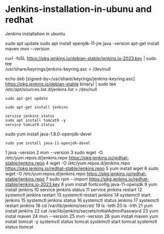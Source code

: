 # Jenkins-installation-in-ubunu and redhat
Jenkins installation in ubuntu



sudo apt update
sudo apt install openjdk-11-jre
java -version
apt-get install maven
mvn --version

 curl -fsSL https://pkg.jenkins.io/debian-stable/jenkins.io-2023.key | sudo tee \
    /usr/share/keyrings/jenkins-keyring.asc > /dev/null
  
   echo deb [signed-by=/usr/share/keyrings/jenkins-keyring.asc] \
    https://pkg.jenkins.io/debian-stable binary/ | sudo tee \
    /etc/apt/sources.list.d/jenkins.list > /dev/null
	
	sudo apt-get update
	 
	sudo apt-get install jenkins
	
	service jenkins status
	sudo apt install tomcat9 -y
	service tomcat9 status


   sudo yum install java-1.8.0-openjdk-devel

    sudo yum install java-11-openjdk-devel
 1  java -version
    2  mvn --version
    3   sudo wget -O /etc/yum.repos.d/jenkins.repo https://pkg.jenkins.io/redhat-stable/jenkins.repo
    4  wget -O /etc/yum.repos.d/jenkins.repo https://pkg.jenkins.io/redhat-stable/jenkins.repo
    5  yum install wget
    6   sudo wget -O /etc/yum.repos.d/jenkins.repo https://pkg.jenkins.io/redhat-stable/jenkins.repo
    7  sudo rpm --import https://pkg.jenkins.io/redhat-stable/jenkins.io-2023.key
    8   yum install fontconfig java-11-openjdk
    9   yum install jenkins
   10  service jenkins status
   11  service jenkins restart
   12  systemctl  jenkins restart
   13  systemctl restart jenkins
   14  systemctl start jenkins
   15  systemctl jenkins status
   16  systemctl status jenkins
   17  systemctl restart  jenkins
   18  cd /var/lib/jenkins/secret/
   19  ls -leth
   20  ls -lrth
   21  yum install jenkins
   22  cat /var/lib/jenkins/secrets/initialAdminPassword
   23  yum instal maven
   24  mvn --version
   25  mvn -version
   26  yum install maven
   yum install tomcat -y
   systemctl  status tomcat
   systemctl  start tomcat
   systemctl  status tomcat

